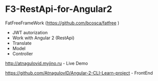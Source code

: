 # F3-RestApi-for-Angular2 

FatFreeFrameWork (https://github.com/bcosca/fatfree )
 - JWT autorization
 - Work with Angular 2 (RestApi)
 - Translate
 - Model
 - Controller

http://atnagulovid.myjino.ru  - Live Demo 

https://github.com/AtnagulovID/Angular-2-CLI-Learn-project - FrontEnd
